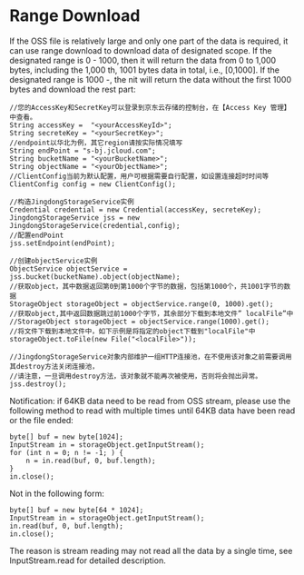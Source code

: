 # Range Download

If the OSS file is relatively large and only one part of the data is required, it can use range download to download data of designated scope. If the designated range is 0 - 1000, then it will return the data from 0 to 1,000 bytes, including the 1,000 th, 1001 bytes data in total, i.e., [0,1000]. If the designated range is 1000 -, the nit will return the data without the first 1000 bytes and download the rest part:
```
//您的AccessKey和SecretKey可以登录到京东云存储的控制台，在【Access Key 管理】中查看。  
String accessKey =  "<yourAccessKeyId>";  
String secreteKey = "<yourSecretKey>";       
//endpoint以华北为例，其它region请按实际情况填写  
String endPoint = "s-bj.jcloud.com";  
String bucketName = "<yourBucketName>";  
String objectName = "<yourObjectName>";    
//ClientConfig当前为默认配置，用户可根据需要自行配置，如设置连接超时时间等  
ClientConfig config = new ClientConfig();  
  
//构造JingdongStorageService实例  
Credential credential = new Credential(accessKey, secreteKey);  
JingdongStorageService jss = new JingdongStorageService(credential,config); 
//配置endPoint  
jss.setEndpoint(endPoint);    
   
//创建objectService实例  
ObjectService objectService = jss.bucket(bucketName).object(objectName);  
//获取object，其中数据返回第0到第1000个字节的数据，包括第1000个，共1001字节的数据  
StorageObject storageObject = objectService.range(0, 1000).get();  
//获取object,其中返回数据跳过前1000个字节，其余部分下载到本地文件” localFile”中  
//StorageObject storageObject = objectService.range(1000).get();  
//将文件下载到本地文件中，如下示例是将指定的object下载到"localFile"中  
storageObject.toFile(new File("<localFile>"));    
 
//JingdongStorageService对象内部维护一组HTTP连接池，在不使用该对象之前需要调用其destroy方法关闭连接池，  
//请注意，一旦调用destroy方法，该对象就不能再次被使用，否则将会抛出异常。  
jss.destroy();
```
Notification: if 64KB data need to be read from OSS stream, please use the following method to read with multiple times until 64KB data have been read or the file ended:
```
byte[] buf = new byte[1024];  
InputStream in = storageObject.getInputStream();  
for (int n = 0; n != -1; ) {  
    n = in.read(buf, 0, buf.length);  
}  
in.close();
```
Not in the following form:
```
byte[] buf = new byte[64 * 1024];  
InputStream in = storageObject.getInputStream();  
in.read(buf, 0, buf.length);  
in.close();
```
The reason is stream reading may not read all the data by a single time, see InputStream.read for detailed description.
